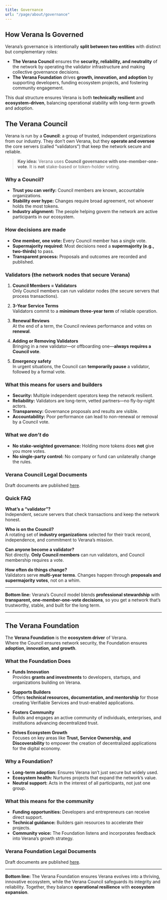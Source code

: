```yaml
---
title: Governance
url: "/page/about/governance"
---
```


## How Verana Is Governed

Verana’s governance is intentionally **split between two entities** with distinct but complementary roles:  

- **The Verana Council** ensures the **security, reliability, and neutrality** of the network by operating the validator infrastructure and making collective governance decisions.  
- **The Verana Foundation** drives **growth, innovation, and adoption** by supporting developers, funding ecosystem projects, and fostering community engagement.  

This dual structure ensures Verana is both **technically resilient** and **ecosystem-driven**, balancing operational stability with long-term growth and adoption.

## The Verana Council

Verana is run by a **Council**: a group of trusted, independent organizations from our industry. They don’t own Verana, but they **operate and oversee** the core servers (called “validators”) that keep the network secure and reliable.

> **Key idea:** Verana uses **Council governance with one-member-one-vote**. It is **not** stake-based or token-holder voting.

### Why a Council?

- **Trust you can verify:** Council members are known, accountable organizations.  
- **Stability over hype:** Changes require broad agreement, not whoever holds the most tokens.  
- **Industry alignment:** The people helping govern the network are active participants in our ecosystem.

### How decisions are made

- **One member, one vote:** Every Council member has a single vote.  
- **Supermajority required:** Most decisions need a **supermajority (e.g., two-thirds)** to pass.  
- **Transparent process:** Proposals and outcomes are recorded and published.

### Validators (the network nodes that secure Verana)

1. **Council Members = Validators**  
   Only Council members can run validator nodes (the secure servers that process transactions).

2. **3-Year Service Terms**  
   Validators commit to a **minimum three-year term** of reliable operation.

3. **Renewal Reviews**  
   At the end of a term, the Council reviews performance and votes on **renewal**.

4. **Adding or Removing Validators**  
   Bringing in a new validator—or offboarding one—**always requires a Council vote**.

5. **Emergency safety**  
   In urgent situations, the Council can **temporarily pause** a validator, followed by a formal vote.

### What this means for users and builders

- **Security:** Multiple independent operators keep the network resilient.  
- **Reliability:** Validators are long-term, vetted partners—no fly-by-night actors.  
- **Transparency:** Governance proposals and results are visible.  
- **Accountability:** Poor performance can lead to non-renewal or removal by a Council vote.

### What we *don’t* do

- **No stake-weighted governance:** Holding more tokens does **not** give you more votes.  
- **No single-party control:** No company or fund can unilaterally change the rules.

### Verana Council Legal Documents

Draft documents are published [here](https://github.com/verana-labs/).

### Quick FAQ

**What’s a “validator”?**  
Independent, secure servers that check transactions and keep the network honest.

**Who is on the Council?**  
A rotating set of **industry organizations** selected for their track record, independence, and commitment to Verana’s mission.

**Can anyone become a validator?**  
Not directly. **Only Council members** can run validators, and Council membership requires a vote.

**How often do things change?**  
Validators serve **multi-year terms**. Changes happen through **proposals and supermajority votes**, not on a whim.

---

**Bottom line:** Verana’s Council model blends **professional stewardship** with **transparent, one-member-one-vote decisions**, so you get a network that’s trustworthy, stable, and built for the long term.

---

## The Verana Foundation

The **Verana Foundation** is the **ecosystem driver** of Verana.  
Where the Council ensures network security, the Foundation ensures **adoption, innovation, and growth**.

### What the Foundation Does

- **Funds Innovation**  
  Provides **grants and investments** to developers, startups, and organizations building on Verana.  

- **Supports Builders**  
  Offers **technical resources, documentation, and mentorship** for those creating Verifiable Services and trust-enabled applications.  

- **Fosters Community**  
  Builds and engages an active community of individuals, enterprises, and institutions advancing decentralized trust.  

- **Drives Ecosystem Growth**  
  Focuses on key areas like **Trust, Service Ownership, and Discoverability** to empower the creation of decentralized applications for the digital economy.  

### Why a Foundation?

- **Long-term adoption:** Ensures Verana isn’t just secure but widely used.  
- **Ecosystem health:** Nurtures projects that expand the network’s value.  
- **Neutral support:** Acts in the interest of all participants, not just one group.  

### What this means for the community

- **Funding opportunities:** Developers and entrepreneurs can receive direct support.  
- **Technical guidance:** Builders gain resources to accelerate their projects.  
- **Community voice:** The Foundation listens and incorporates feedback into Verana’s growth strategy.  

### Verana Foundation Legal Documents

Draft documents are published [here](https://github.com/verana-labs/).

---

**Bottom line:** The Verana Foundation ensures Verana evolves into a thriving, innovative ecosystem, while the Verana Council safeguards its integrity and reliability. Together, they balance **operational resilience** with **ecosystem expansion**.

